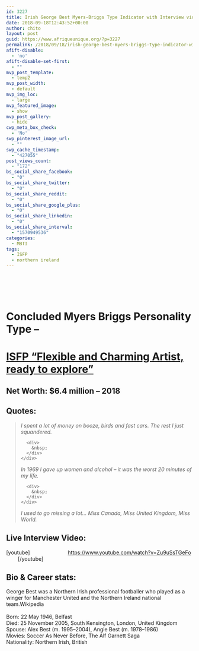 ```yaml
---
id: 3227
title: Irish George Best Myers-Briggs Type Indicator with Interview videos, career stats and Net Worth
date: 2018-09-18T12:43:52+00:00
author: chito
layout: post
guid: https://www.afriqueunique.org/?p=3227
permalink: /2018/09/18/irish-george-best-myers-briggs-type-indicator-with-interview-videos-career-stats-and-net-worth/
afift-disable:
  - 'no'
afift-disable-set-first:
  - ""
mvp_post_template:
  - temp2
mvp_post_width:
  - default
mvp_img_loc:
  - large
mvp_featured_image:
  - show
mvp_post_gallery:
  - hide
cwp_meta_box_check:
  - 'No'
swp_pinterest_image_url:
  - ""
swp_cache_timestamp:
  - "427055"
post_views_count:
  - "172"
bs_social_share_facebook:
  - "0"
bs_social_share_twitter:
  - "0"
bs_social_share_reddit:
  - "0"
bs_social_share_google_plus:
  - "0"
bs_social_share_linkedin:
  - "0"
bs_social_share_interval:
  - "1570949536"
categories:
  - MBTI
tags:
  - ISFP
  - northern ireland
---
```

# &nbsp;

# Concluded Myers Briggs Personality Type &#8211;&nbsp;

# [ISFP &#8220;Flexible and Charming Artist, ready to explore&#8221;](https://www.afriqueunique.org/portrait-of-an-isfp-introverted-sensing-feeling-perceiving-introverted-feeling-with-extraverted-sensing/)

## Net Worth: **$6.4 million &#8211; 2018**

## Quotes:

> <div data-mh="-1">
>   <div class="YwqY0">
>     <div class="OTnkWc kno-fb-ctx" data-ved="2ahUKEwjf7JGd7p7dAhUILBoKHUKvBiMQhFsoADABegQIBxAE">
>       <div class="Qynugf">
>         <i>I spent a lot of money on booze, birds and fast cars. The rest I just squandered.</i>
>       </div>
>       
>       <div>
>         &nbsp;
>       </div>
>     </div>
>   </div>
> </div>
> 
> <div data-mh="-1">
>   <div class="dH80Y">
>     <div class="OTnkWc kno-fb-ctx" data-ved="2ahUKEwjf7JGd7p7dAhUILBoKHUKvBiMQhFsoATABegQIBxAF">
>       <div class="Qynugf">
>         <i>In 1969 I gave up women and alcohol &#8211; it was the worst 20 minutes of my life.</i>
>       </div>
>       
>       <div>
>         &nbsp;
>       </div>
>     </div>
>   </div>
> </div>
> 
> <div data-mh="-1">
>   <div class="dH80Y">
>     <div class="OTnkWc kno-fb-ctx" data-ved="2ahUKEwjf7JGd7p7dAhUILBoKHUKvBiMQhFsoAjABegQIBxAG">
>       <div class="Qynugf">
>         <i>I used to go missing a lot&#8230; Miss Canada, Miss United Kingdom, Miss World.</i>
>       </div>
>     </div>
>   </div>
> </div>

## Live Interview Video:

[youtube]&nbsp; &nbsp; &nbsp; &nbsp; &nbsp; &nbsp; &nbsp; &nbsp; &nbsp; &nbsp; &nbsp; &nbsp; &nbsp; https://www.youtube.com/watch?v=Zu9uSsTGeFo&nbsp; &nbsp; &nbsp; &nbsp; &nbsp; [/youtube]

## Bio & Career stats:

<div class="mod" data-md="50" data-hveid="CAoQIg" data-ved="2ahUKEwi2taah7p7dAhUIfBoKHapLBXEQkCkoATAbegQIChAi">
  <div class="hb8SAc kno-fb-ctx" data-hveid="CAoQIw" data-ved="2ahUKEwi2taah7p7dAhUIfBoKHapLBXEQziAoADAbegQIChAj">
    <div class="r-iqBB5W6vQyq0">
      <div class="kno-rdesc r-iF5jvAN_fBbc" data-t="kno-desc-sh" data-rtid="iF5jvAN_fBbc">
        <div>
          George Best was a Northern Irish professional footballer who played as a winger for Manchester United and the Northern Ireland national team.Wikipedia
        </div>
      </div>
    </div>
  </div>
</div>

<div class="mod" data-md="30" data-hveid="CAoQJQ" data-ved="2ahUKEwi2taah7p7dAhUIfBoKHapLBXEQ6-0CKAIwHHoECAoQJQ">
  &nbsp;
</div>

<div class="mod" data-attrid="kc:/people/person:born" data-md="1001" data-hveid="CAoQJg" data-ved="2ahUKEwi2taah7p7dAhUIfBoKHapLBXEQkCkoAzAdegQIChAm">
  <div class="Z1hOCe">
    <div class="zloOqf kno-fb-ctx" data-ved="2ahUKEwi2taah7p7dAhUIfBoKHapLBXEQyxMoADAdegQIChAn">
      <span class="w8qArf">Born:&nbsp;</span><span class="LrzXr kno-fv">22 May 1946,&nbsp;Belfast</span>
    </div>
  </div>
</div>

<div class="mod" data-attrid="kc:/people/deceased_person:died" data-md="1001" data-hveid="CAoQKg" data-ved="2ahUKEwi2taah7p7dAhUIfBoKHapLBXEQkCkoBDAeegQIChAq">
  <div class="Z1hOCe">
    <div class="zloOqf kno-fb-ctx" data-ved="2ahUKEwi2taah7p7dAhUIfBoKHapLBXEQyxMoADAeegQIChAr">
      <span class="w8qArf">Died:&nbsp;</span><span class="LrzXr kno-fv">25 November 2005,&nbsp;South Kensington, London, United Kingdom</span>
    </div>
  </div>
</div>

<div class="mod" data-attrid="kc:/people/person:spouse" data-md="1001" data-hveid="CAoQLg" data-ved="2ahUKEwi2taah7p7dAhUIfBoKHapLBXEQkCkoBTAfegQIChAu">
  <div class="Z1hOCe">
    <div class="zloOqf kno-fb-ctx" data-ved="2ahUKEwi2taah7p7dAhUIfBoKHapLBXEQyxMoADAfegQIChAv">
      <span class="w8qArf">Spouse:&nbsp;</span><span class="LrzXr kno-fv">Alex Best&nbsp;(m. 1995–2004),&nbsp;Angie Best&nbsp;(m. 1978–1986)</span>
    </div>
  </div>
</div>

<div class="mod" data-attrid="kc:/people/person:movies" data-md="1001" data-hveid="CAoQMw" data-ved="2ahUKEwi2taah7p7dAhUIfBoKHapLBXEQkCkoBjAgegQIChAz">
  <div class="Z1hOCe">
    <div class="zloOqf kno-fb-ctx" data-ved="2ahUKEwi2taah7p7dAhUIfBoKHapLBXEQyxMoADAgegQIChA0">
      <span class="w8qArf">Movies:&nbsp;</span><span class="LrzXr kno-fv">Soccer As Never Before,&nbsp;The Alf Garnett Saga</span>
    </div>
  </div>
</div>

<div class="mod" data-attrid="kc:/people/person:nationality" data-md="1001" data-hveid="CAoQOA" data-ved="2ahUKEwi2taah7p7dAhUIfBoKHapLBXEQkCkoBzAhegQIChA4">
  <div class="Z1hOCe">
    <div class="zloOqf kno-fb-ctx" data-ved="2ahUKEwi2taah7p7dAhUIfBoKHapLBXEQyxMoADAhegQIChA5">
      <span class="w8qArf">Nationality:&nbsp;</span><span class="LrzXr kno-fv">Northern Irish, British</span>
    </div>
  </div>
</div>